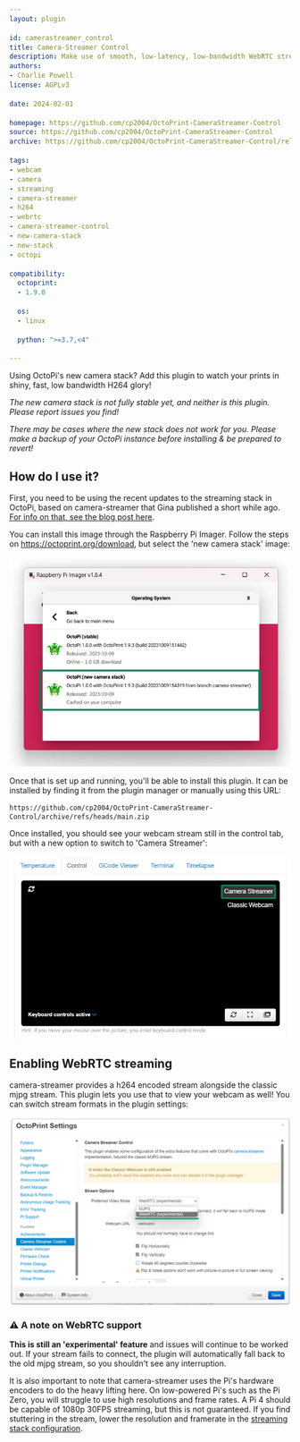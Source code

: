 ```yaml
---
layout: plugin

id: camerastreamer_control
title: Camera-Streamer Control
description: Make use of smooth, low-latency, low-bandwidth WebRTC streams from the OctoPi 'New camera stack'
authors:
- Charlie Powell
license: AGPLv3

date: 2024-02-01

homepage: https://github.com/cp2004/OctoPrint-CameraStreamer-Control
source: https://github.com/cp2004/OctoPrint-CameraStreamer-Control
archive: https://github.com/cp2004/OctoPrint-CameraStreamer-Control/releases/latest/download/release.zip

tags:
- webcam
- camera
- streaming
- camera-streamer
- h264
- webrtc
- camera-streamer-control
- new-camera-stack
- new-stack
- octopi

compatibility:
  octoprint:
  - 1.9.0

  os:
  - linux

  python: ">=3.7,<4"

---
```


Using OctoPi's new camera stack? Add this plugin to watch your prints in shiny, fast, low bandwidth H264 glory!

*The new camera stack is not fully stable yet, and neither is this plugin. Please report issues you find!*

*There may be cases where the new stack does not work for you. Please make a backup of your OctoPi instance before installing & be prepared to revert!*

## How do I use it?

First, you need to be using the recent updates to the streaming stack in OctoPi, based on camera-streamer that
Gina published a short while ago. [For info on that, see the blog post here](https://octoprint.org/blog/2023/05/24/a-new-camera-stack-for-octopi/).

You can install this image through the Raspberry Pi Imager. Follow the steps on <https://octoprint.org/download>,
but select the 'new camera stack' image:

![Image highlighting the correct image in the Pi imager](/assets/img/plugins/camerastreamer_control/pi_imager.png)

Once that is set up and running, you'll be able to install this plugin. It can be installed by finding it
from the plugin manager or manually using this URL:

```
https://github.com/cp2004/OctoPrint-CameraStreamer-Control/archive/refs/heads/main.zip
```

Once installed, you should see your webcam stream still in the control tab,
but with a new option to switch to 'Camera Streamer':

![Image showing the new option in the control tab](/assets/img/plugins/camerastreamer_control/control_tab.png)

## Enabling WebRTC streaming

camera-streamer provides a h264 encoded stream alongside the classic mjpg stream. This plugin lets you use that
to view your webcam as well! You can switch stream formats in the plugin settings:

![Image showing the new option in the settings tab](/assets/img/plugins/camerastreamer_control/settings_tab.png)

### ⚠️ A note on WebRTC support

**This is still an 'experimental' feature** and issues will continue to be worked out. If your stream fails to connect,
the plugin will automatically fall back to the old mjpg stream, so you shouldn't see any interruption.

It is also important to note that camera-streamer uses the Pi's hardware encoders to do the heavy lifting here. On
low-powered Pi's such as the Pi Zero, you will struggle to use high resolutions and frame rates. A Pi 4 should be
capable of 1080p 30FPS streaming, but this is not guaranteed. If you find stuttering in the stream, lower the resolution
and framerate in the [streaming stack configuration](https://faq.octoprint.org/camera-streamer-config).
